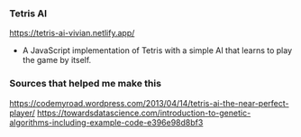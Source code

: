 ### Tetris AI
https://tetris-ai-vivian.netlify.app/

- A JavaScript implementation of Tetris with a simple AI that learns to play the game by itself.

### Sources that helped me make this
https://codemyroad.wordpress.com/2013/04/14/tetris-ai-the-near-perfect-player/
https://towardsdatascience.com/introduction-to-genetic-algorithms-including-example-code-e396e98d8bf3
